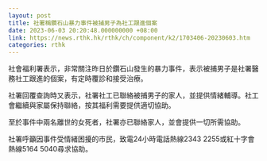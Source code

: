 ```yaml
---
layout: post
title: 社署稱鑽石山暴力事件被捕男子為社工跟進個案
date: 2023-06-03 20:20:48.000000000 +08:00
link: https://news.rthk.hk/rthk/ch/component/k2/1703406-20230603.htm
categories: rthk
---
```


社會福利署表示，非常關注昨日於鑽石山發生的暴力事件，表示被捕男子是社署醫務社工跟進的個案，有定時覆診和接受治療。

社署回覆查詢時又表示，社署社工已聯絡被捕男子的家人，並提供情緒輔導。社工會繼續與家屬保持聯絡，按其福利需要提供適切協助。

至於事件中兩名離世的女死者，社署亦已聯絡家人，並會提供一切所需協助。

社署呼籲因事件受情緒困擾的市民，致電24小時電話熱線2343 2255或紅十字會熱線5164 5040尋求協助。
